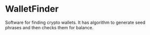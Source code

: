 # WalletFinder
Software for finding crypto wallets. It has algorithm to generate seed phrases and then checks them for balance.
